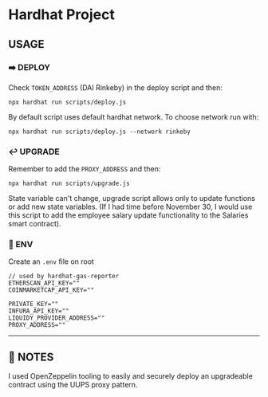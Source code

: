 # Hardhat Project


## USAGE
### ➡️ DEPLOY

Check `TOKEN_ADDRESS` (DAI Rinkeby) in the deploy script and then:
```
npx hardhat run scripts/deploy.js
```
By default script uses default hardhat network. To choose network run with:
```
npx hardhat run scripts/deploy.js --network rinkeby
```

### ↩️ UPGRADE
Remember to add the `PROXY_ADDRESS` and then:

```
npx hardhat run scripts/upgrade.js
```

State variable can't change, upgrade script allows only to update functions or add new state variables.
(If I had time before November 30, I would use this script to add the employee salary update functionality to the Salaries smart contract).



### 🔑 ENV

Create an `.env` file on root

```
// used by hardhat-gas-reporter
ETHERSCAN_API_KEY=""
COINMARKETCAP_API_KEY=""

PRIVATE_KEY=""
INFURA_API_KEY=""
LIQUIDY_PROVIDER_ADDRESS=""
PROXY_ADDRESS=""
```

---

## 📖 NOTES

I used OpenZeppelin tooling to easily and securely deploy an upgradeable contract using the UUPS proxy pattern.

